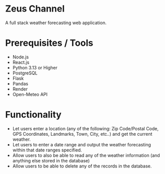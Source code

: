 # Zeus Channel

A full stack weather forecasting web application.

# Prerequisites / Tools

 - Node.js
 - React.js
 - Python 3.13 or Higher
 - PostgreSQL
 - Flask
 - Pandas
 - Render
 - Open-Meteo API

# Functionality 
 - Let users enter a location (any of the following: Zip Code/Postal Code, GPS Coordinates, Landmarks, Town, City, etc..) and get the current weather.
 - Let users to enter a date range and output the weather forecasting within that date ranges specified.
 - Allow users to also be able to read any of the weather information (and anything else stored in the database)
 - Allow users to be able to delete any of the records in the database.
